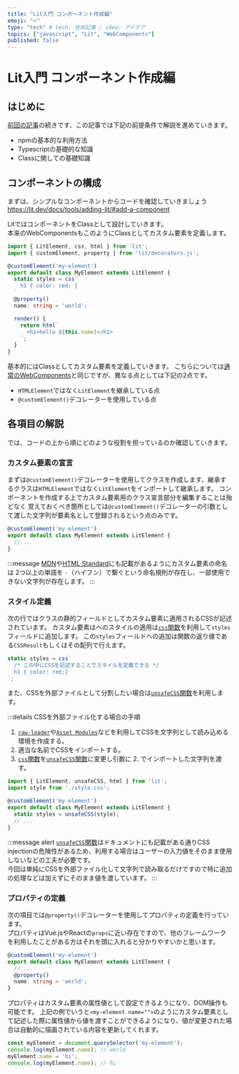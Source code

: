 ```yaml
---
title: "Lit入門 コンポーネント作成編"
emoji: "🔥"
type: "tech" # tech: 技術記事 / idea: アイデア
topics: ["javascript", "Lit", "WebComponents"]
published: false
---
```

# Lit入門 コンポーネント作成編

## はじめに

[前回の記事](./lit-overview/)の続きです、この記事では下記の前提条件で解説を進めていきます。

- npmの基本的な利用方法
- Typescriptの基礎的な知識
- Classに関しての基礎知識

## コンポーネントの構成

まずは、シンプルなコンポーネントからコードを確認していきましょう
https://lit.dev/docs/tools/adding-lit/#add-a-component

LitではコンポーネントをClassとして設計していきます。  
本来のWebComponentsもこのようにClassとしてカスタム要素を定義します。

```ts:my-element.ts
import { LitElement, css, html } from 'lit';
import { customElement, property } from 'lit/decorators.js';

@customElement('my-element')
export default class MyElement extends LitElement {
  static styles = css`
    h1 { color: red; }
  `
  @property()
  name: string = 'world';

  render() {
    return html`
      <h1>hello ${this.name}</h1>
    `;
  }
}
```

基本的にはClassとしてカスタム要素を定義していきます。
こちらについては[通常のWebComponents](https://developer.mozilla.org/ja/docs/Web/Web_Components/Using_custom_elements#%E8%87%AA%E5%BE%8B%E3%82%AB%E3%82%B9%E3%82%BF%E3%83%A0%E8%A6%81%E7%B4%A0)と同じですが、異なる点としては下記の2点です。

- `HTMLElement`ではなく`LitElement`を継承している点
- `@customElement()`デコレーターを使用している点

## 各項目の解説

では、コードの上から順にどのような役割を担っているのか確認していきます。

### カスタム要素の宣言

まずは`@customElement()`デコレーターを使用してクラスを作成します、継承するクラスは`HTMLElement`ではなく`LitElement`をインポートして継承します。
コンポーネントを作成する上でカスタム要素用のクラス宣言部分を編集することは殆どなく
覚えておくべき箇所としては`@customElement()`デコレーターの引数として渡した文字列が要素名として登録されるという点のみです。

```ts
@customElement('my-element')
export default class MyElement extends LitElement {
  //...
}
```

:::message
[MDN](https://developer.mozilla.org/ja/docs/Web/Web_Components/Using_custom_elements#:~:text=%E3%82%AB%E3%82%B9%E3%82%BF%E3%83%A0%E8%A6%81%E7%B4%A0%E3%81%AE%E5%90%8D%E5%89%8D%E3%81%AF%E3%80%81%E3%83%80%E3%83%83%E3%82%B7%E3%83%A5%E3%81%8C%E4%BD%BF%E3%82%8F%E3%82%8C%E3%81%A6%E3%81%84%E3%82%8B%E5%90%8D%E5%89%8D%20(kebab%2Dcase)%20%E3%81%A7%E3%81%82%E3%82%8B%E5%BF%85%E8%A6%81%E3%81%8C%E3%81%82%E3%82%8A%E3%81%BE%E3%81%99%E3%80%82%E5%8D%98%E4%B8%80%E3%81%AE%E5%8D%98%E8%AA%9E%E3%81%AB%E3%81%99%E3%82%8B%E3%81%93%E3%81%A8%E3%81%AF%E3%81%A7%E3%81%8D%E3%81%BE%E3%81%9B%E3%82%93%E3%80%82)や[HTML Standard](https://html.spec.whatwg.org/multipage/custom-elements.html#valid-custom-element-name)にも記載があるようにカスタム要素の命名は
2つ以上の単語を `-`（ハイフン）で繋ぐという命名規則が存在し、一部使用できない文字列が存在します。
:::

### スタイル定義

次の行ではクラスの静的フィールドとしてカスタム要素に適用されるCSSが記述されています。
カスタム要素はへのスタイルの適用は[`css`関数](https://lit.dev/docs/api/styles/#css)を利用して`styles`フィールドに追加します。
この`styles`フィールドへの追加は関数の返り値である`CSSResult`もしくはその配列で行えます。

```ts
static styles = css`
  /* この中にCSSを記述することでスタイルを定義できる */
  h1 { color: red;}
`;
```

また、CSSを外部ファイルとして分割したい場合は[`unsafeCSS`関数](https://lit.dev/docs/api/styles/#unsafeCSS)を利用します。

:::details CSSを外部ファイル化する場合の手順

1. [`raw-loader`](https://v4.webpack.js.org/loaders/raw-loader/)や[`Asset Modules`](https://webpack.js.org/guides/asset-modules/)などを利用してCSSを文字列として読み込める環境を作成する。
2. 適当な名前でCSSをインポートする。
3. [`css`関数](https://lit.dev/docs/api/styles/#css)を[`unsafeCSS`関数](https://lit.dev/docs/api/styles/#unsafeCSS)に変更し引数に 2. でインポートした文字列を渡す。

```ts
import { LitElement, unsafeCSS, html } from 'lit';
import style from './style.css';

@customElement('my-element')
export default class MyElement extends LitElement {
  static styles = unsafeCSS(style);
  // ...
}
```

:::message alert
[`unsafeCSS`関数](https://lit.dev/docs/api/styles/#unsafeCSS)はドキュメントにも記載がある通りCSS injectionの危険性があるため、利用する場合はユーザーの入力値をそのまま使用しないなどの工夫が必要です。  
今回は単純にCSSを外部ファイル化して文字列で読み取るだけですので特に追加の処理などは加えずにそのまま値を渡しています。
:::

### プロパティの定義

次の項目では`@property()`デコレーターを使用してプロパティの定義を行っています。  
プロパティはVue.jsやReactの`props`に近い存在ですので、他のフレームワークを利用したことがある方はそれを頭に入れると分かりやすいかと思います。

```ts
@customElement('my-element')
export default class MyElement extends LitElement {
  // ...
  @property()
  name: string = 'world';
}
```

プロパティはカスタム要素の属性値として設定できるようになり、DOM操作も可能です。
上記の例でいうと`<my-element name="">`のようにカスタム要素として記述した際に属性値から値を渡すことができるようになり、値が変更された場合は自動的に描画されている内容を更新してくれます。

```ts
const myElement = document.querySelector('my-element');
console.log(myElement.name); // world
myElement.name = 'hi';
console.log(myElement.name); // hi
```
